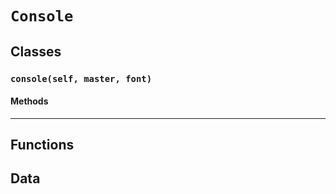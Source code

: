 # `Console`

## Classes

### `console(self, master, font)`



#### Methods

---

## Functions

## Data

